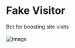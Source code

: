 # Fake Visitor
Bot for boosting site visits<br><br>
![image](https://user-images.githubusercontent.com/42089958/119224778-82ebcc80-bb19-11eb-9247-1aaa1dd50046.png)
